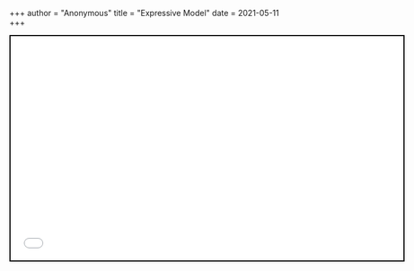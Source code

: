 +++
 author = "Anonymous"
 title = "Expressive Model"
 date = 2021-05-11
+++


 
 <iframe seamless src="/obsidian_port/reading/nodes/Expressive_Model.html" style="width:700px; height:400px; border: 2px solid black"></iframe>